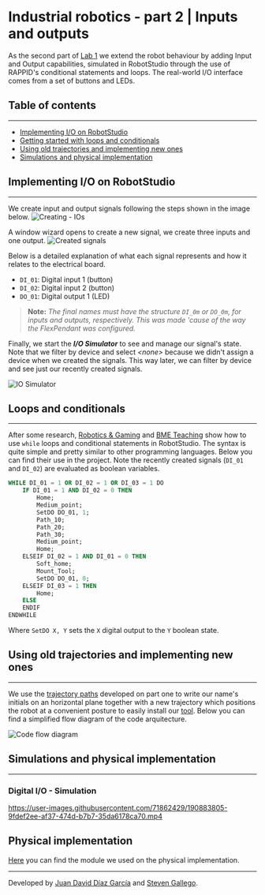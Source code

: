 # Industrial robotics - part 2 | Inputs and outputs

As the second part of [Lab 1](../lab1/README.md) we extend the robot behaviour by adding Input and Output capabilities, simulated in RobotStudio through the use of RAPPID's conditional statements and loops. The real-world I/O interface comes from a set of buttons and LEDs.

## Table of contents
___
- [Implementing I/O on RobotStudio](#implementing-io-on-robotstudio)
- [Getting started with loops and conditionals](#getting-started-with-loops-and-conditionals)
- [Using old trajectories and implementing new ones](#using-old-trajectories-and-implementing-new-ones)
- [Simulations and physical implementation](#simulations-and-physical-implementation)

## Implementing I/O on RobotStudio
___
<!-- Briefly describe how to create the `input` and `output` signals in RobotStudio. -->
We create input and output signals following the steps shown in the image below.
![Creating - IOs](/lab3/images/Creating_IOs.png)

A window wizard opens to create a new signal, we create three inputs and one output.
![Created signals](/lab3/images/Created_signals.png)

Below is a detailed explanation of what each signal represents and how it relates to the electrical board.

- `DI_01`: Digital input 1 (button)
- `DI_02`: Digital input 2 (button)
- `DO_01`: Digital output 1 (LED)

> **Note:** _The final names must have the structure `DI_0m` or `DO_0m`, for inputs and outputs, respectively. This was made 'cause of the way the FlexPendant was configured._

Finally, we start the ***I/O Simulator*** to see and manage our signal's state. Note that we filter by device and select *\<none>* because we didn't assign a device when we created the signals. This way later, we can filter by device and see just our recently created signals.

![IO Simulator](/lab3/images/IO_simulator.png)

## Loops and conditionals
___
After some research, [Robotics & Gaming](https://www.youtube.com/watch?v=kRuSMqpowLU) and [BME Teaching](https://www.youtube.com/watch?v=Z6foYAlgE8A) show how to use `while` loops and conditional statements in RobotStudio. The syntax is quite simple and pretty similar to other programming languages. Below you can find their use in the project. Note the recently created signals (`DI_01` and `DI_02`) are evaluated as boolean variables.

```SQL
WHILE DI_01 = 1 OR DI_02 = 1 OR DI_03 = 1 DO
    IF DI_01 = 1 AND DI_02 = 0 THEN
        Home;
        Medium_point;
        SetDO DO_01, 1;
        Path_10;
        Path_20;
        Path_30;
        Medium_point;
        Home;
    ELSEIF DI_02 = 1 AND DI_01 = 0 THEN
        Soft_home;
        Mount_Tool;
        SetDO DO_01, 0;
    ELSEIF DI_03 = 1 THEN
        Home;
    ELSE
    ENDIF
ENDWHILE
```

Where `SetDO X, Y` sets the `X` digital output to the `Y` boolean state.
    
## Using old trajectories and implementing new ones
___
We use the [trajectory paths](../lab1/RobotStudio%20modules/hor_plane/Module1.mod) developed on part one to write our name's initials on an horizontal plane together with a new trajectory which positions the robot at a convenient posture to easily install our [tool](../lab1/CADs/SATs/ToolM.sat). Below you can find a simplified flow diagram of the code arquitecture.

![Code flow diagram](/lab3/images/code_flow_diagram.png)

## Simulations and physical implementation
___

### Digital I/O - Simulation

https://user-images.githubusercontent.com/71862429/190883805-9fdef2ee-af37-474d-b7b7-35da6178ca70.mp4

## Physical implementation
[Here](/lab3/RobotStudio%20modules/Digital_IO_hor/) you can find the module we used on the physical implementation.
___

Developed by
[Juan David Díaz García](https://github.com/D4vidDG) and [Steven Gallego](https://github.com/jhairssteven).
